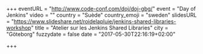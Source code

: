 +++
eventURL = "http://www.code-conf.com/doj/doj-gbg/"
event = "Day of Jenkins"
video = ""
country = "Suède"
country_emoji = "sweden"
slidesURL = "https://www.slideshare.net/roidelapluie/jenkins-shared-libraries-workshop"
title = "Atelier sur les Jenkins Shared Libraries"
city = "Göteborg"
fuzzydate = false
date = "2017-05-30T22:16:19+02:00"

+++

